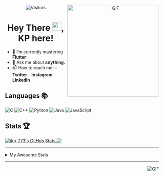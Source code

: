 <div align="center">
<img align="right" alt="GIF" height="300px" src="https://blog.insaid.co/wp-content/uploads/2020/01/Coding.gif"/>
       
![Visitors](https://visitor-badge.glitch.me/badge?page_id=ikp-773)

# Hey There <img src="https://media.tenor.com/images/822fb670841c6f6582fefbb82e338a50/tenor.gif" width="29px">, KP here!
</div>

- 🌱 I’m currently mastering **Flutter**
- 💬 Ask me about **anything.**
- 📫 How to reach me:
       - **Twitter** 
       - **Instagram**
       - **Linkedin**
         
## Languages 📚 

![C](https://img.shields.io/badge/-C-000?style=flat&logo=C)
![C++](https://img.shields.io/badge/-C++-000?style=flat&logo=C%2B%2B&logoColor=00599C)
![Python](https://img.shields.io/badge/-Python-000?style=flat&logo=python)
![Java](https://img.shields.io/badge/-Java-000?style=flat&logo=Java&logoColor=007396)
![JavaScript](https://img.shields.io/badge/-JavaScript-000?style=flat&logo=javascript)

##  Stats 🏆

<a href="https://github.com/ikp-773">
<img align="center" src="https://github-readme-stats.vercel.app/api?username=ikp-773&show_icons=true&theme=tokyonight&icon_color=6392DF&hide=prs" alt="ikp-773's GitHub Stats" />
</a> 
<a href="https://github.com/ikp-773">
<img align="center" src="https://github-readme-stats.vercel.app/api/top-langs/?username=ikp-773&layout=compact&show_icons=true&theme=tokyonight&icon_color=6392DF&hide=prs" />
</a>

---

<details>
       <summary>My Awesome Stats</summary>
       
<!--START_SECTION:waka-->
![Profile Views](http://img.shields.io/badge/Profile%20Views-0-blue)

![Lines of code](https://img.shields.io/badge/From%20Hello%20World%20I%27ve%20Written-794310%20lines%20of%20code-blue)

**🐱 My Github Data** 

> 🏆 2,457 Contributions in the Year 2020
 > 
> 📦 163.5 kB Used in Github's Storage 
 > 
> 💼 Opted to Hire
 > 
> 📜 27 Public Repositories
 > 
> 🔑 12 Private Repositories 

**I'm a Night 🦉** 

```text
🌞 Morning    69 commits     █░░░░░░░░░░░░░░░░░░░░░░░░   5.57% 
🌆 Daytime    233 commits    ████░░░░░░░░░░░░░░░░░░░░░   18.82% 
🌃 Evening    531 commits    ██████████░░░░░░░░░░░░░░░   42.89% 
🌙 Night      405 commits    ████████░░░░░░░░░░░░░░░░░   32.71%

```
📅 **I'm Most Productive on Saturday** 

```text
Monday       158 commits    ███░░░░░░░░░░░░░░░░░░░░░░   12.76% 
Tuesday      91 commits     █░░░░░░░░░░░░░░░░░░░░░░░░   7.35% 
Wednesday    194 commits    ████░░░░░░░░░░░░░░░░░░░░░   15.67% 
Thursday     173 commits    ███░░░░░░░░░░░░░░░░░░░░░░   13.97% 
Friday       157 commits    ███░░░░░░░░░░░░░░░░░░░░░░   12.68% 
Saturday     234 commits    ████░░░░░░░░░░░░░░░░░░░░░   18.9% 
Sunday       231 commits    ████░░░░░░░░░░░░░░░░░░░░░   18.66%

```


📊 **This Week I Spent My Time On** 

```text
💬 Programming Languages: 
HTML                     4 hrs 15 mins       ████████████████░░░░░░░░░   64.75% 
Dart                     1 hr 10 mins        ████░░░░░░░░░░░░░░░░░░░░░   17.96% 
C                        35 mins             ██░░░░░░░░░░░░░░░░░░░░░░░   8.95% 
JSON                     20 mins             █░░░░░░░░░░░░░░░░░░░░░░░░   5.14% 
XML                      6 mins              ░░░░░░░░░░░░░░░░░░░░░░░░░   1.53%

💻 Operating System: 
Mac                      6 hrs 34 mins       █████████████████████████   100.0%

```

**I Mostly Code in Dart** 

```text
Dart                     13 repos            █████████░░░░░░░░░░░░░░░░   39.39% 
Python                   6 repos             ████░░░░░░░░░░░░░░░░░░░░░   18.18% 
HTML                     6 repos             ████░░░░░░░░░░░░░░░░░░░░░   18.18% 
JavaScript               3 repos             ██░░░░░░░░░░░░░░░░░░░░░░░   9.09% 
Java                     2 repos             █░░░░░░░░░░░░░░░░░░░░░░░░   6.06%

```


**Timeline**

![Chart not found](https://github.com/ikp-773/ikp-773/blob/master/charts/bar_graph.png) 


<!--END_SECTION:waka-->
</details>

 ---
 
<img align="right" alt="GIF" src="https://github4life.herokuapp.com/ikp-773.gif" />


